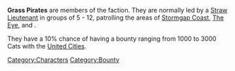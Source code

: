 **Grass Pirates** are members of the [](Grass_Pirates.md) faction. They are normally led by a
[Straw Lieutenant](Straw_Lieutenant.md "wikilink") in groups of 5 - 12,
patrolling the areas of [Stormgap Coast](Stormgap_Coast.md "wikilink"),
[The Eye](The_Eye.md "wikilink"), and [](The_Outlands.md).

They have a 10% chance of having a bounty ranging from 1000 to 3000 Cats
with the [United Cities](02%20-%20Projects%20&%20Wikis/Kenshi/Kenshi%20Wiki/Kenshi%20Wiki%20Template/United_Cities.md "wikilink").

[Category:Characters](Category:Characters "wikilink")
[Category:Bounty](Category:Bounty "wikilink")